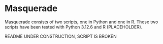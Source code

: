 # Masquerade

Masquerade consists of two scripts, one in Python and one in R. These two scripts have been tested with Python 3.12.6 and R (PLACEHOLDER).

README UNDER CONSTRUCTION, SCRIPT IS BROKEN
